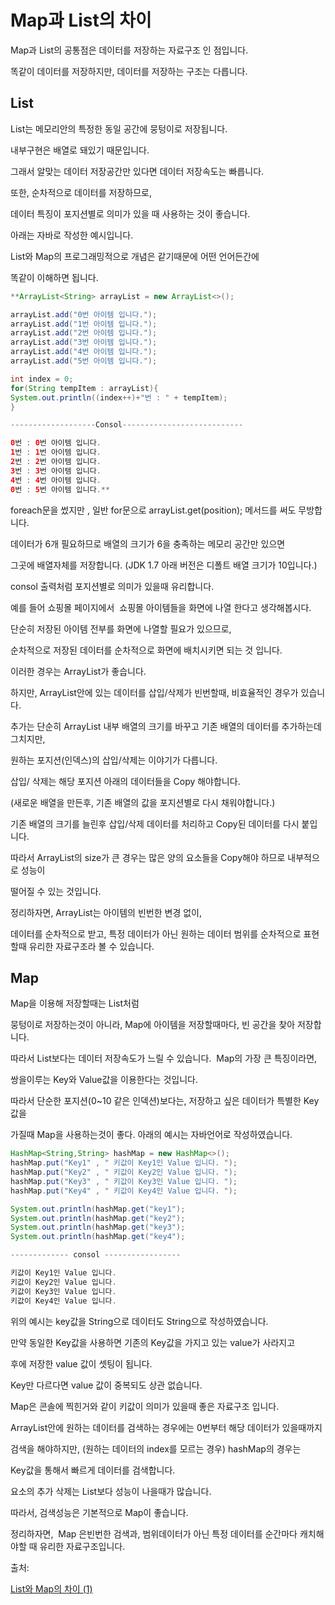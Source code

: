 # Map과 List의 차이

Map과 List의 공통점은 데이터를 저장하는 자료구조 인 점입니다.

똑같이 데이터를 저장하지만, 데이터를 저장하는 구조는 다릅니다.

## List

List는 메모리안의 특정한 동일 공간에 뭉텅이로 저장됩니다.

내부구현은 배열로 돼있기 때문입니다. 

그래서 알맞는 데이터 저장공간만 있다면 데이터 저장속도는 빠릅니다.

또한, 순차적으로 데이터를 저장하므로, 

데이터 특징이 포지션별로 의미가 있을 때 사용하는 것이 좋습니다.

아래는 자바로 작성한 예시입니다.

List와 Map의 프로그래밍적으로 개념은 같기때문에 어떤 언어든간에

똑같이 이해하면 됩니다.

```java
**ArrayList<String> arrayList = new ArrayList<>();

arrayList.add("0번 아이템 입니다.");
arrayList.add("1번 아이템 입니다.");
arrayList.add("2번 아이템 입니다.");
arrayList.add("3번 아이템 입니다.");
arrayList.add("4번 아이템 입니다.");
arrayList.add("5번 아이템 입니다.");

int index = 0;
for(String tempItem : arrayList){
System.out.println((index++)+"번 : " + tempItem);
}

-------------------Consol---------------------------

0번 : 0번 아이템 입니다.
1번 : 1번 아이템 입니다.
2번 : 2번 아이템 입니다.
3번 : 3번 아이템 입니다.
4번 : 4번 아이템 입니다.
0번 : 5번 아이템 입니다.**
```

foreach문을 썼지만 , 일반 for문으로 arrayList.get(position); 메서드를 써도 무방합니다.

데이터가 6개 필요하므로 배열의 크기가 6을 충족하는 메모리 공간만 있으면

그곳에 배열자체를 저장합니다. (JDK 1.7 아래 버전은 디폴트 배열 크기가 10입니다.)

consol 출력처럼 포지션별로 의미가 있을때 유리합니다.

예를 들어 쇼핑몰 페이지에서  쇼핑몰 아이템들을 화면에 나열 한다고 생각해봅시다.

단순히 저장된 아이템 전부를 화면에 나열할 필요가 있으므로,

순차적으로 저장된 데이터를 순차적으로 화면에 배치시키면 되는 것 입니다.

이러한 경우는 ArrayList가 좋습니다. 

하지만, ArrayList안에 있는 데이터를 삽입/삭제가 빈번할때, 비효율적인 경우가 있습니다.

추가는 단순히 ArrayList 내부 배열의 크기를 바꾸고 기존 배열의 데이터를 추가하는데 그치지만,

원하는 포지션(인덱스)의 삽입/삭제는 이야기가 다릅니다.

삽입/ 삭제는 해당 포지션 아래의 데이터들을 Copy 해야합니다. 

(새로운 배열을 만든후, 기존 배열의 값을 포지션별로 다시 채워야합니다.)

기존 배열의 크기를 늘린후 삽입/삭제 데이터를 처리하고 Copy된 데이터를 다시 붙입니다.

따라서 ArrayList의 size가 큰 경우는 많은 양의 요소들을 Copy해야 하므로 내부적으로 성능이

떨어질 수 있는 것입니다.

정리하자면, ArrayList는 아이템의 빈번한 변경 없이,

데이터를 순차적으로 받고, 특정 데이터가 아닌 원하는 데이터 범위를 순차적으로 표현할때 유리한 자료구조라 볼 수 있습니다.

## Map

Map을 이용해 저장할때는 List처럼

뭉텅이로 저장하는것이 아니라, Map에 아이템을 저장할때마다, 빈 공간을 찾아 저장합니다.

따라서 List보다는 데이터 저장속도가 느릴 수 있습니다.  Map의 가장 큰 특징이라면,

쌍을이루는 Key와 Value값을 이용한다는 것입니다.

따라서 단순한 포지션(0~10 같은 인덱션)보다는, 저장하고 싶은 데이터가 특별한 Key값을

가질때 Map을 사용하는것이 좋다. 아래의 예시는 자바언어로 작성하였습니다.

```java
HashMap<String,String> hashMap = new HashMap<>();
hashMap.put("Key1" , " 키값이 Key1인 Value 입니다. ");
hashMap.put("Key2" , " 키값이 Key2인 Value 입니다. ");
hashMap.put("Key3" , " 키값이 Key3인 Value 입니다. ");
hashMap.put("Key4" , " 키값이 Key4인 Value 입니다. ");

System.out.println(hashMap.get("key1");
System.out.println(hashMap.get("key2");
System.out.println(hashMap.get("key3");
System.out.println(hashMap.get("key4");

------------- consol -----------------

키값이 Key1인 Value 입니다.
키값이 Key2인 Value 입니다.
키값이 Key3인 Value 입니다.
키값이 Key4인 Value 입니다.
```

위의 예시는 key값을 String으로 데이터도 String으로 작성하였습니다.

만약 동일한 Key값을 사용하면 기존의 Key값을 가지고 있는 value가 사라지고

후에 저장한 value 값이 셋팅이 됩니다. 

Key만 다르다면 value 값이 중복되도 상관 없습니다.

Map은 콘솔에 찍힌거와 같이 키값이 의미가 있을때 좋은 자료구조 입니다.

ArrayList안에 원하는 데이터를 검색하는 경우에는 0번부터 해당 데이터가 있을때까지

검색을 해야하지만, (원하는 데이터의 index를 모르는 경우) hashMap의 경우는

Key값을 통해서 빠르게 데이터를 검색합니다.

요소의 추가 삭제는 List보다 성능이 나을때가 많습니다. 

따라서, 검색성능은 기본적으로 Map이 좋습니다.

정리하자면,  Map 은빈번한 검색과, 범위데이터가 아닌 특정 데이터를 순간마다 캐치해야할 때 유리한 자료구조입니다.

출처: 

[List와 Map의 차이 (1)](https://mommoo.tistory.com/33)